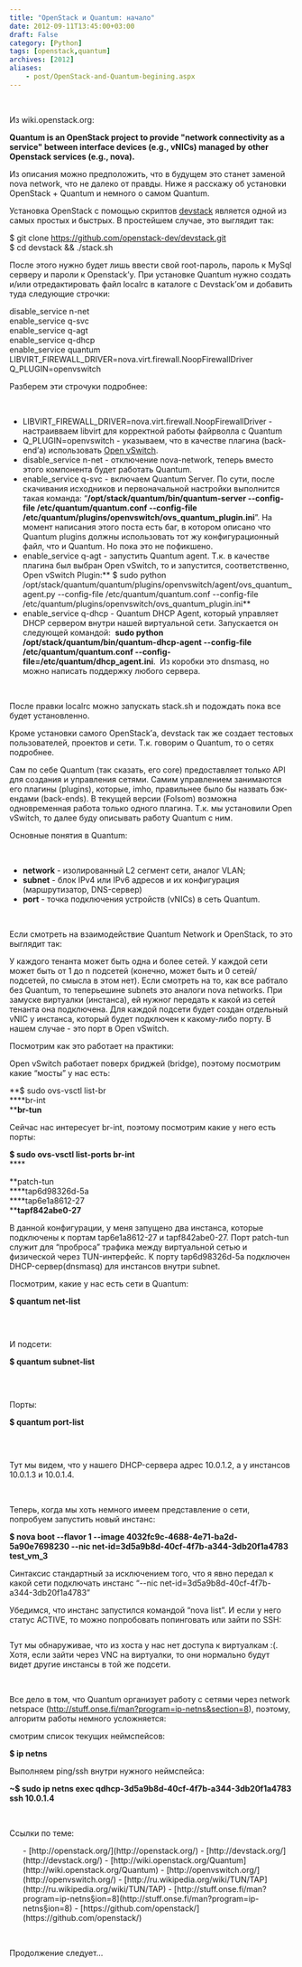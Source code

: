 ```yaml
---
title: "OpenStack и Quantum: начало"
date: 2012-09-11T13:45:00+03:00
draft: False
category: [Python]
tags: [openstack,quantum]
archives: [2012]
aliases:
    - post/OpenStack-and-Quantum-begining.aspx
---
```



 

Из wiki.openstack.org:

**Quantum is an OpenStack project to provide "network connectivity as a service" between interface devices (e.g., vNICs) managed by other Openstack services (e.g., nova).**

Из описания можно предположить, что в будущем это станет заменой nova network, что не далеко от правды. Ниже я расскажу об установки OpenStack + Quantum и немного о самом Quantum.

Установка OpenStack c помощью скриптов [devstack](http://devstack.org/) является одной из самых простых и быстрых. В простейшем случае, это выглядит так:

$ git clone https://github.com/openstack-dev/devstack.git<br />$ cd devstack && ./stack.sh

После этого нужно будет лишь ввести свой root-пароль, пароль к MySql серверу и пароли к Openstack’у. При установке Quantum нужно создать и/или отредактировать файл localrc в каталоге с Devstack’ом и добавить туда следующие строчки:

disable_service n-net<br />enable_service q-svc<br />enable_service q-agt<br />enable_service q-dhcp<br />enable_service quantum<br />LIBVIRT_FIREWALL_DRIVER=nova.virt.firewall.NoopFirewallDriver<br />Q_PLUGIN=openvswitch

Разберем эти строчуки подробнее:

 

- LIBVIRT_FIREWALL_DRIVER=nova.virt.firewall.NoopFirewallDriver - настраивваем libvirt для корректной работы файрволла с Quantum
- Q_PLUGIN=openvswitch - указываем, что в качестве плагина (back-end’а) использовать [Open vSwitch](http://openvswitch.org/).
- disable_service n-net - отключение nova-network, теперь вместо этого компонента будет работать Quantum.
- enable_service q-svc - включаем Quantum Server. По сути, после скачивания исходников и первоначальной настройки выполнится такая команда: “**/opt/stack/quantum/bin/quantum-server --config-file /etc/quantum/quantum.conf --config-file /etc/quantum/plugins/openvswitch/ovs_quantum_plugin.ini**”. На момент написания этого поста есть баг, в котором описано что Quantum plugins должны использовать тот жу конфигурационный файл, что и Quantum. Но пока это не пофикшено.
- enable_service q-agt - запустить Quantum agent. Т.к. в качестве плагина был выбран Open vSwitch, то и запустится, соответственно, Open vSwitch Plugin:** $ sudo python /opt/stack/quantum/quantum/plugins/openvswitch/agent/ovs_quantum_agent.py --config-file /etc/quantum/quantum.conf --config-file /etc/quantum/plugins/openvswitch/ovs_quantum_plugin.ini**
- enable_service q-dhcp - Quantum DHCP Agent, который управляет DHCP сервером внутри нашей виртуальной сети. Запускается он следующей командой:  **sudo python /opt/stack/quantum/bin/quantum-dhcp-agent --config-file /etc/quantum/quantum.conf --config-file=/etc/quantum/dhcp_agent.ini**.  Из коробки это dnsmasq, но можно написать поддержку любого сервера.

 

После правки localrc можно запускать stack.sh и подождать пока все будет установленно.

Кроме установки самого OpenStack’а, devstack так же создает тестовых пользователей, проектов и сети. Т.к. говорим о Quantum, то о сетях подробнее.

Сам по себе Quantum (так сказать, его core) предоставляет только API для создания и управления сетями. Самим управлением занимаются его плагины (plugins), которые, imho, правильнее было бы назвать бэк-ендами (back-ends). В текущей версии (Folsom) возможна одновременная работа только одного плагина. Т.к. мы установили Open vSwitch, то далее буду описывать работу Quantum с ним.

Основные понятия в Quantum:

 

- **network** - изолированный L2 сегмент сети, аналог VLAN;
- **subnet** - блок IPv4 или IPv6 адресов и их конфигурация (маршрутизатор, DNS-сервер)
- **port** - точка подключения устройств (vNICs) в сеть Quantum.

 

Если смотреть на взаимодействие Quantum Network и OpenStack, то это выглядит так:

У каждого тенанта может быть одна и более сетей. У каждой сети может быть от 1 до n подсетей (конечно, может быть и 0 сетей/подсетей, по смысла в этом нет). Если смотреть на то, как все рабтало без Quantum, то теперьешине subnets это аналоги nova networks. При замуске виртуалки (инстанса), ей нужног передать к какой из сетей тенанта она подключена. Для каждой подсети будет создан отдельный vNIC у инстанса, который будет подключен к какому-либо порту. В нашем случае - это порт в Open vSwitch.

Посмотрим как это работает на практики:

Open vSwitch работает поверх бриджей (bridge), поэтому посмотрим какие “мосты” у нас есть:

**$ sudo ovs-vsctl list-br<br />****br-int<br />****br-tun**

Сейчас нас интересует br-int, поэтому посмотрим какие у него есть порты:

**$ sudo ovs-vsctl list-ports br-int<br />******

**patch-tun<br />****tap6d98326d-5a<br />****tap6e1a8612-27<br />****tapf842abe0-27**

В данной конфигурации, у меня запущено два инстанса, которые подключены к портам tap6e1a8612-27 и tapf842abe0-27. Порт patch-tun служит для “проброса” трафика между виртуальной сетью и физической через TUN-интерфейс. К порту tap6d98326d-5a подключен DHCP-сервер(dnsmasq) для инстансов внутри subnet.

Посмотрим, какие у нас есть сети в Quantum:

**$ quantum net-list**

<img src="/image.axd?picture=2012%2f9%2fnets.png" alt="" />

 

И подсети:

**$ quantum subnet-list**

<img src="/image.axd?picture=2012%2f9%2fsubnets.png" alt="" />

 

Порты:

**$ quantum port-list**

<img src="/image.axd?picture=2012%2f9%2fports.png" alt="" />

 

Тут мы видем, что у нашего DHCP-сервера адрес 10.0.1.2, а у инстансов 10.0.1.3 и 10.0.1.4.

 

Теперь, когда мы хоть немного имеем представление о сети, попробуем запустить новый инстанс:

**$ nova boot --flavor 1 --image 4032fc9c-4688-4e71-ba2d-5a90e7698230 --nic net-id=3d5a9b8d-40cf-4f7b-a344-3db20f1a4783 test_vm_3**

Синтаксис стандартный за исключением того, что я явно передал к какой сети подключать инстанс “--nic net-id=3d5a9b8d-40cf-4f7b-a344-3db20f1a4783”

Убедимся, что инстанс запустился командой “nova list”. И если у него статус ACTIVE, то можно попробовать попинговать или зайти по SSH:

<img src="/image.axd?picture=2012%2f9%2fping-fail.png" alt="" />


<p>Тут мы обнаруживае, что из хоста у нас нет доступа к виртуалкам :(. Хотя, если зайти через VNC на виртуалки, то они нормально будут видет другие инстансы в той же подсети.

 

Все дело в том, что Quantum организует работу с сетями через network netspace (http://stuff.onse.fi/man?program=ip-netns&section=8), поэтому, алгоритм работы немного усложняется:

смотрим список текущих неймспейсов:

**$ ip netns**

Выполняем ping/ssh внутри нужного неймспейса:

**~$ sudo ip netns exec qdhcp-3d5a9b8d-40cf-4f7b-a344-3db20f1a4783 ssh 10.0.1.4**

 

Ссылки по теме:


<ul>
- [http://openstack.org/](http://openstack.org/)
- [http://devstack.org/](http://devstack.org/)
- [http://wiki.openstack.org/Quantum](http://wiki.openstack.org/Quantum)
- [http://openvswitch.org/](http://openvswitch.org/)
- [http://ru.wikipedia.org/wiki/TUN/TAP](http://ru.wikipedia.org/wiki/TUN/TAP)
- [http://stuff.onse.fi/man?program=ip-netns&section=8](http://stuff.onse.fi/man?program=ip-netns&section=8)
- [https://github.com/openstack/](https://github.com/openstack/)
</ul>


 

Продолжение следует...

